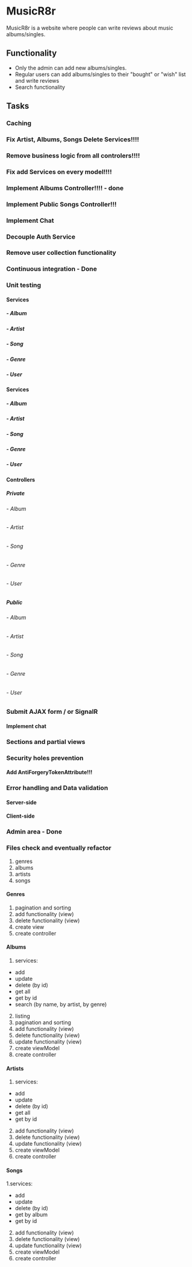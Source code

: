 # MusicR8r

MusicR8r is a website where people can write reviews about music albums/singles.

## Functionality

- Only the admin can add new albums/singles.
- Regular users can add albums/singles to their "bought" or "wish" list and write reviews
- Search functionality

## Tasks

### Caching
### Fix Artist, Albums, Songs Delete Services!!!!
### Remove business logic from all controlers!!!!
### Fix add Services on every model!!!!
### Implement Albums Controller!!!! - done
### Implement Public Songs Controller!!!
### Implement Chat
### Decouple Auth Service

### Remove user collection functionality





### Continuous integration - Done

### Unit testing
#### Services
##### - Album
##### - Artist
##### - Song
##### - Genre
##### - User

#### Services
##### - Album
##### - Artist
##### - Song
##### - Genre
##### - User

#### Controllers
##### Private
###### - Album
###### - Artist
###### - Song
###### - Genre
###### - User

##### Public
###### - Album
###### - Artist
###### - Song
###### - Genre
###### - User

### Submit AJAX form / or SignalR
#### Implement chat

### Sections and partial views

### Security holes prevention
#### Add AntiForgeryTokenAttribute!!!

### Error handling and Data validation
#### Server-side
#### Client-side

### Admin area - Done

### Files check and eventually refactor

1) genres
2) albums
3) artists
4) songs
#### Genres
1. pagination and sorting
2. add functionality (view)
3. delete functionality (view)
4. create view
5. create controller
#### Albums
1. services:
- add
- update
- delete (by id)
- get all
- get by id
- search (by name, by artist, by genre)
2. listing
3. pagination and sorting
4. add functionality (view)
5. delete functionality (view)
6. update functionality (view)
7. create viewModel
8. create controller
#### Artists
1. services:
- add
- update
- delete (by id)
- get all
- get by id
2. add functionality (view)
3. delete functionality (view)
4. update functionality (view)
5. create viewModel
6. create controller
#### Songs
1.services:
- add
- update
- delete (by id)
- get by album
- get by id
2. add functionality (view)
3. delete functionality (view)
4. update functionality (view)
5. create viewModel
6. create controller

